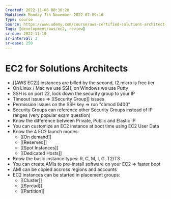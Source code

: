 ```yaml
---
Created: 2022-11-08 08:36:20
Modified: Monday 7th November 2022 07:09:16
Type: course
Source: https://www.udemy.com/course/aws-certified-solutions-architect-associate-saa-c01/?xref=E0Aed11STH4LPUQvCz0GJFABTmM=
Tags: [development/aws/ec2, review]
sr-due: 2022-11-10
sr-interval: 3
sr-ease: 250
---
```


# EC2 for Solutions Architects

- [[AWS EC2]] instances are billed by the second, t2.micro is free tier
- On Linux / Mac we use SSH, on Windows we use Putty
- SSH is on port 22, lock down the security group to your IP
- Timeout issues => [[Security Group]] issues
- Permission issues on the SSH key => run "chmod 0400"
- Security Groups can reference other Security Groups instead of IP ranges (very popular exam question)
- Know the difference between Private, Public and Elastic IP
- You can customize an EC2 instance at boot time using EC2 User Data
- Know the 4 EC2 launch modes:
    - [[On demand]]
    - [[Reserved]]
    - [[Spot Instances]]
    - [[Dedicated Hosts]]
- Know the basic instance types: R, C, M, I, G, T2/T3
- You can create AMIs to pre-install software on your EC2 => faster boot
- AMI can be copied accross regions and accounts
- EC2 instances can be started in placement groups:
    - [[Cluster]]
    - [[Spread]]
    - [[Partition]]